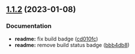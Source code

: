 ## [1.1.2](https://github.com/jcornaz/bvh-arena/compare/v1.1.1...v1.1.2) (2023-01-08)


### Documentation

* **readme:** fix build badge ([cd010fc](https://github.com/jcornaz/bvh-arena/commit/cd010fc88ccc6f21c92cdb342cfec66e2be81a1b))
* **readme:** remove build status badge ([bbb4db8](https://github.com/jcornaz/bvh-arena/commit/bbb4db8d6ac2d22e8fc496988b117e53be4bbb90))

